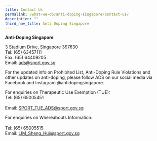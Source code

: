 ```yaml
---
title: Contact Us
permalink: /what-we-do/anti-doping-singapore/contact-us/
description: ""
third_nav_title: Anti Doping Singapore
---
```

**Anti-Doping Singapore**

3 Stadium Drive, Singapore 397630
<br>
Tel: (65) 63457111
<br>
Fax: (65) 64409205
<br>
Email: [ads@sport.gov.sg](mailto:ads@sport.gov.sg)

For the updated info on Prohibited List, Anti-Doping Rule Violations and other updates on anti-doping, please follow ADS on our social media via Facebook and Instagram @antidopingsingapore. 

For enquiries on Therapeutic Use Exemption (TUE):
<br>
Tel: (65) 65005451  
<br>
Email: [SPORT_TUE_ADS@sport.gov.sg](mailto:irene_tan@sport.gov.sg)

For enquiries on Whereabouts Information:  
<br>
Tel: (65) 65005515
<br>
Email: [LIM_Sheng_Hui@sport.gov.sg](mailto:wong_soon_meng@sport.gov.sg)